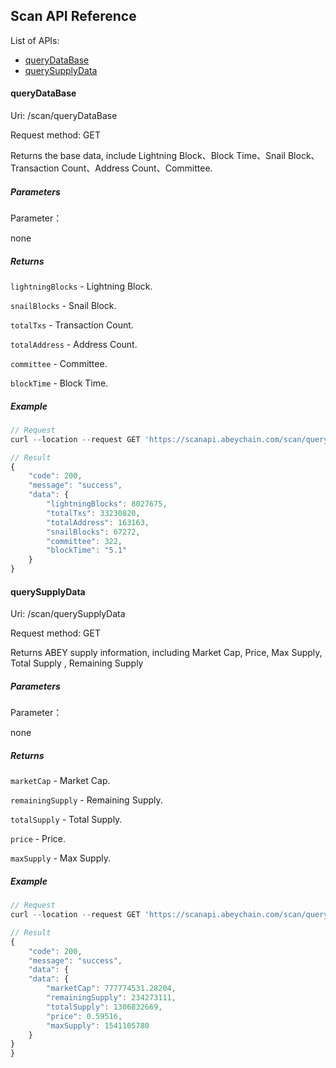 ## Scan API Reference

List of APIs:

- [queryDataBase](#queryDataBase)
- [querySupplyData](#querySupplyData)

#### queryDataBase

Uri: /scan/queryDataBase

Request method: GET

Returns the base data, include Lightning Block、Block Time、Snail Block、Transaction Count、Address Count、Committee.

##### Parameters

Parameter：

none

##### Returns

`lightningBlocks` - Lightning Block.

`snailBlocks` - Snail Block.

`totalTxs` - Transaction Count.

`totalAddress` - Address Count.

`committee` - Committee.

`blockTime` - Block Time.

##### Example
```js
// Request
curl --location --request GET 'https://scanapi.abeychain.com/scan/queryDataBase'

// Result
{
    "code": 200,
    "message": "success",
    "data": {
        "lightningBlocks": 8027675,
        "totalTxs": 33230820,
        "totalAddress": 163163,
        "snailBlocks": 67272,
        "committee": 322,
        "blockTime": "5.1"
    }
}
```
#### querySupplyData

Uri: /scan/querySupplyData

Request method: GET

Returns ABEY supply information, including Market Cap, Price, Max Supply, Total Supply
, Remaining Supply
##### Parameters

Parameter：

none

##### Returns

`marketCap` - Market Cap.

`remainingSupply` - Remaining Supply.

`totalSupply` - Total Supply.

`price` - Price.

`maxSupply` - Max Supply.

##### Example
```js
// Request
curl --location --request GET 'https://scanapi.abeychain.com/scan/querySupplyData'

// Result
{
    "code": 200,
    "message": "success",
    "data": {
    "data": {
        "marketCap": 777774531.28204, 
        "remainingSupply": 234273111,
        "totalSupply": 1306832669,
        "price": 0.59516,
        "maxSupply": 1541105780
    }
}
}
```


